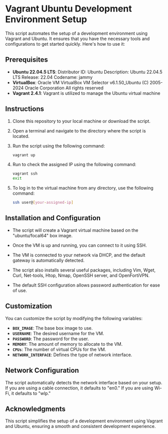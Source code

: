 # Vagrant Ubuntu Development Environment Setup

This script automates the setup of a development environment using Vagrant and Ubuntu. It ensures that you have the necessary tools and configurations to get started quickly. Here's how to use it:

## Prerequisites
- **Ubuntu 22.04.5 LTS**:
   Distributor ID: Ubuntu
   Description: Ubuntu 22.04.5 LTS
   Release: 22.04
   Codename: jammy
- **VirtualBox**:
   Oracle VM VirtualBox VM Selector v6.1.50_Ubuntu
   (C) 2005-2024 Oracle Corporation
   All rights reserved
- **Vagrant 2.4.1**:
   Vagrant is utilized to manage the Ubuntu virtual machine

## Instructions

1. Clone this repository to your local machine or download the script.

2. Open a terminal and navigate to the directory where the script is located.

3. Run the script using the following command:

   ```bash
   vagrant up

4. Run to check the assigned IP using the following command:

   ```bash
   vagrant ssh
   exit

5. To log in to the virtual machine from any directory, use the following command:

   ```bash
   ssh user@[your-assigned-ip]

## Installation and Configuration

- The script will create a Vagrant virtual machine based on the "ubuntu/focal64" box image.

- Once the VM is up and running, you can connect to it using SSH.

- The VM is connected to your network via DHCP, and the default gateway is automatically detected.

- The script also installs several useful packages, including Vim, Wget, Curl, Net-tools, Htop, Nmap, OpenSSH server, and OpenFortiVPN.

- The default SSH configuration allows password authentication for ease of use.

## Customization

You can customize the script by modifying the following variables:

- **`BOX_IMAGE`**: The base box image to use.
- **`USERNAME`**: The desired username for the VM.
- **`PASSWORD`**: The password for the user.
- **`MEMORY`**: The amount of memory to allocate to the VM.
- **`CPUs`**: The number of virtual CPUs for the VM.
- **`NETWORK_INTERFACE`**: Defines the type of network interface.

## Network Configuration

The script automatically detects the network interface based on your setup. If you are using a cable connection, it defaults to "en0." If you are using Wi-Fi, it defaults to "wlp."

## Acknowledgments

This script simplifies the setup of a development environment using Vagrant and Ubuntu, ensuring a smooth and consistent development experience.
